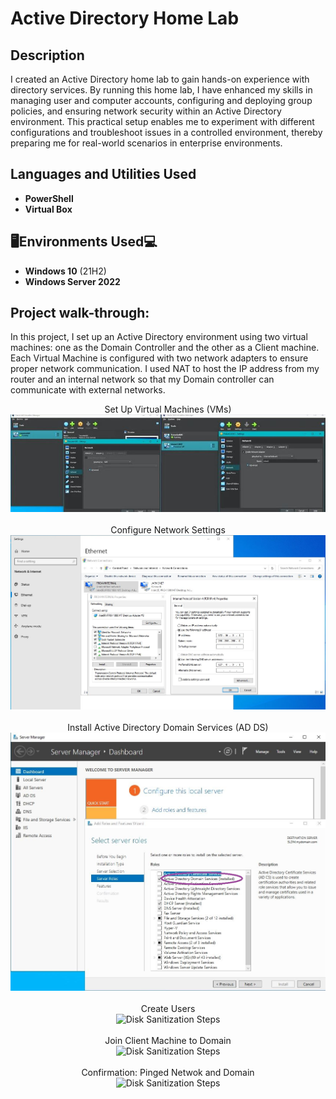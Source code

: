 <h1>Active Directory Home Lab</h1>

<h2>Description</h2>
I created an Active Directory home lab to gain hands-on experience with directory services. By running this home lab, I have enhanced my skills in managing user and computer accounts, configuring and deploying group policies, and ensuring network security within an Active Directory environment. This practical setup enables me to experiment with different configurations and troubleshoot issues in a controlled environment, thereby preparing me for real-world scenarios in enterprise environments.
<br />


<h2>Languages and Utilities Used</h2>

- <b>PowerShell</b> 
- <b>Virtual Box</b>

<h2>🖥️Environments Used💻 </h2>

- <b>Windows 10</b> (21H2)
- <b>Windows Server 2022</b>

<h2>Project walk-through:</h2>

In this project, I set up an Active Directory environment using two virtual machines: one as the Domain Controller and the other as a Client machine. Each Virtual Machine is configured with two network adapters to ensure proper network communication. I used NAT to host the IP address from my router and an internal network so that my Domain controller can communicate with external networks. 

<p align="center">
Set Up Virtual Machines (VMs) <br/>
<img src="images/TScombinedVM.JPG"</img>
 <br />
<br />
Configure Network Settings  <br/>
<img src="images/TSconfignet.JPG"</img>
<br />
<br />
Install Active Directory Domain Services (AD DS) <br/>
<img src="images/TSADservermanager.JPG"</img>
<br />
<br />
 Create Users <br/>
<img src="https://i.imgur.com/cdFHBiU.png" height="80%" width="80%" alt="Disk Sanitization Steps"/>
<br />
<br />
Join Client Machine to Domain  <br/>
<img src="https://i.imgur.com/JL945Ga.png" height="80%" width="80%" alt="Disk Sanitization Steps"/>
<br />
<br />
Confirmation: Pinged Netwok and Domain  <br/>
<img src="https://i.imgur.com/JL945Ga.png" height="80%" width="80%" alt="Disk Sanitization Steps"/>
<br />
<br />
</p>

<!--
 ```diff
- text in red
+ text in green
! text in orange
# text in gray
@@ text in purple (and bold)@@
```
--!>
